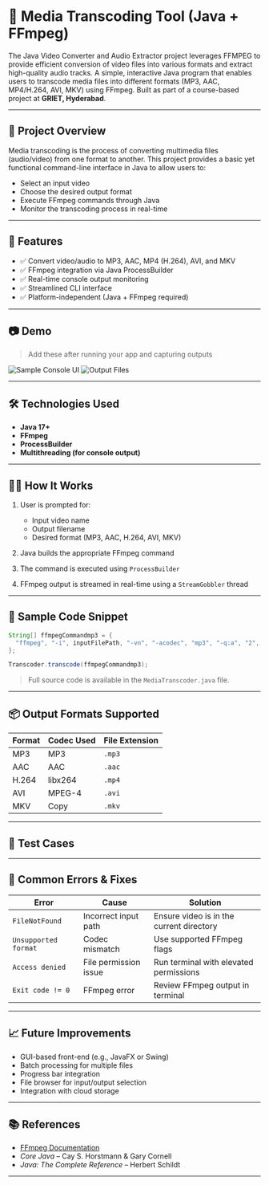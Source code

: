 # 🎥 Media Transcoding Tool (Java + FFmpeg)

The Java Video Converter and Audio Extractor project leverages FFMPEG to provide efficient   conversion of video files 
into various formats and extract high-quality audio tracks. 
A simple, interactive Java program that enables users to transcode media files into different formats (MP3, AAC, MP4/H.264, AVI, MKV) using FFmpeg. Built as part of a course-based project at **GRIET, Hyderabad**.

---

## 📌 Project Overview

Media transcoding is the process of converting multimedia files (audio/video) from one format to another. This project provides a basic yet functional command-line interface in Java to allow users to:

* Select an input video
* Choose the desired output format
* Execute FFmpeg commands through Java
* Monitor the transcoding process in real-time

---

## 🎯 Features

* ✅ Convert video/audio to MP3, AAC, MP4 (H.264), AVI, and MKV
* ✅ FFmpeg integration via Java ProcessBuilder
* ✅ Real-time console output monitoring
* ✅ Streamlined CLI interface
* ✅ Platform-independent (Java + FFmpeg required)

---

## 📷 Demo

> Add these after running your app and capturing outputs

![Sample Console UI](assets/demo_console.png)
![Output Files](assets/output_files.png)

---

## 🛠️ Technologies Used

* **Java 17+**
* **FFmpeg**
* **ProcessBuilder**
* **Multithreading (for console output)**

---

## 🧑‍💻 How It Works

1. User is prompted for:

   * Input video name
   * Output filename
   * Desired format (MP3, AAC, H.264, AVI, MKV)
2. Java builds the appropriate FFmpeg command
3. The command is executed using `ProcessBuilder`
4. FFmpeg output is streamed in real-time using a `StreamGobbler` thread

---

## 💾 Sample Code Snippet

```java
String[] ffmpegCommandmp3 = {
  "ffmpeg", "-i", inputFilePath, "-vn", "-acodec", "mp3", "-q:a", "2", outputFilePath + ".mp3"
};

Transcoder.transcode(ffmpegCommandmp3);
```

> Full source code is available in the `MediaTranscoder.java` file.

---

## 📦 Output Formats Supported

| Format | Codec Used | File Extension |
| ------ | ---------- | -------------- |
| MP3    | MP3        | `.mp3`         |
| AAC    | AAC        | `.aac`         |
| H.264  | libx264    | `.mp4`         |
| AVI    | MPEG-4     | `.avi`         |
| MKV    | Copy       | `.mkv`         |

---

## 🧪 Test Cases



---

## 🐞 Common Errors & Fixes

| Error                | Cause                 | Solution                                 |
| -------------------- | --------------------- | ---------------------------------------- |
| `FileNotFound`       | Incorrect input path  | Ensure video is in the current directory |
| `Unsupported format` | Codec mismatch        | Use supported FFmpeg flags               |
| `Access denied`      | File permission issue | Run terminal with elevated permissions   |
| `Exit code != 0`     | FFmpeg error          | Review FFmpeg output in terminal         |

---

## 📈 Future Improvements

* GUI-based front-end (e.g., JavaFX or Swing)
* Batch processing for multiple files
* Progress bar integration
* File browser for input/output selection
* Integration with cloud storage

---

## 📚 References

* [FFmpeg Documentation](https://ffmpeg.org/documentation.html)
* *Core Java* – Cay S. Horstmann & Gary Cornell
* *Java: The Complete Reference* – Herbert Schildt

---
